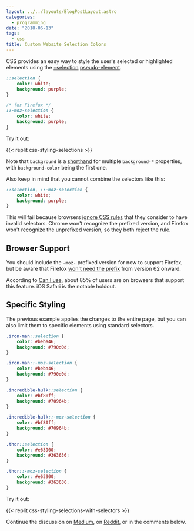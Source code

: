 ```yaml
---
layout: ../../layouts/BlogPostLayout.astro
categories:
  - programming
date: "2018-06-13"
tags:
  - css
title: Custom Website Selection Colors
---
```


CSS provides an easy way to style the user's selected or highlighted elements
using the
[::selection](https://developer.mozilla.org/en-US/docs/Web/CSS/::selection)
[pseudo-element](https://developer.mozilla.org/en-US/docs/Web/CSS/Pseudo-elements).

```css
::selection {
    color: white;
    background: purple;
}

/* for Firefox */
::-moz-selection {
    color: white;
    background: purple;
}
```

Try it out:

{{< replit css-styling-selections >}}

Note that `background` is a
[shorthand](https://stackoverflow.com/a/10205500/1481479) for multiple
`background-*` properties, with `background-color` being the first one.

Also keep in mind that you cannot combine the selectors like this:

```css
::selection, ::-moz-selection {
    color: white;
    background: purple;
}
```

This will fail because browsers [ignore CSS
rules](https://stackoverflow.com/a/16982510/1481479) that they consider to have
invalid selectors. Chrome won't recognize the prefixed version, and Firefox
won't recognize the unprefixed version, so they both reject the rule.

## Browser Support

You should include the `-moz-` prefixed version for now to support Firefox, but
be aware that Firefox [won't need the
prefix](https://bugzilla.mozilla.org/show_bug.cgi?id=509958) from version 62
onward.

According to [Can I use](https://caniuse.com/#feat=css-selection), about 85% of
users are on browsers that support this feature. iOS Safari is the notable
holdout.

## Specific Styling

The previous example applies the changes to the entire page, but you can also
limit them to specific elements using standard selectors.

```css
.iron-man::selection {
    color: #beba46;
    background: #790d0d;
}

.iron-man::-moz-selection {
    color: #beba46;
    background: #790d0d;
}

.incredible-hulk::selection {
    color: #bf80ff;
    background: #70964b;
}

.incredible-hulk::-moz-selection {
    color: #bf80ff;
    background: #70964b;
}

.thor::selection {
    color: #e63900;
    background: #363636;
}

.thor::-moz-selection {
    color: #e63900;
    background: #363636;
}
```

Try it out:

{{< replit css-styling-selections-with-selectors >}}

Continue the discussion on
[Medium](https://medium.com/@dannyguo/custom-website-selection-colors-201790f70669),
on
[Reddit](https://www.reddit.com/r/css/comments/8r3rtb/custom_website_selection_colors/),
or in the comments below.
